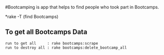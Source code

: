 #Bootcamping is app that helps to find people who took part in Bootcamps. 


*rake -T (find Bootcamps)
## To get all Bootcamps Data 
	run to get all     : rake bootcamps:scrape
	run to destroy all : rake bootcamps:delete_bootcamp_all